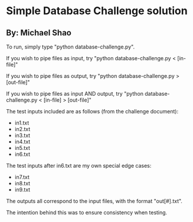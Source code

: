 # Simple Database Challenge solution #
## By: Michael Shao ##

To run, simply type "python database-challenge.py".

If you wish to pipe files as input, try "python database-challenge.py < [in-file]"

If you wish to pipe files as output, try "python database-challenge.py > [out-file]"

If you wish to pipe files as input AND output, try "python database-challenge.py < [in-file] > [out-file]"

The test inputs included are as follows (from the challenge document):
* in1.txt
* in2.txt
* in3.txt
* in4.txt
* in5.txt
* in6.txt

The test inputs after in6.txt are my own special edge cases:
* in7.txt
* in8.txt
* in9.txt

The outputs all correspond to the input files, with the format "out[#].txt".

The intention behind this was to ensure consistency when testing.
